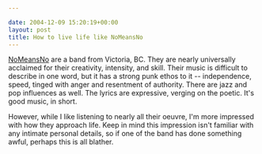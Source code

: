 ```yaml
---

date: 2004-12-09 15:20:19+00:00
layout: post
title: How to live life like NoMeansNo
---
```


[NoMeansNo](http://imdb.com?nomeansno) are a band from Victoria, BC.  They are nearly universally acclaimed for their creativity, intensity, and skill.  Their music is difficult to describe in one word, but it has a strong punk ethos to it -- independence, speed, tinged with anger and resentment of authority.  There are jazz and pop influences as well.  The lyrics are expressive, verging on the poetic.  It's good music, in short.

However, while I like listening to nearly all their oeuvre, I'm more impressed with how they approach life.  Keep in mind this impression isn't familiar with any intimate personal details, so if one of the band has done something awful, perhaps this is all blather.
